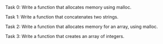 Task 0:
Write a function that allocates memory using malloc.

Task 1:
Write a function that concatenates two strings.

Task 2:
Write a function that allocates memory for an array, using malloc.

Task 3:
Write a function that creates an array of integers.